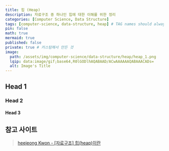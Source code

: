 ```yaml
---
title: 힙 (Heap)
description: 자료구조 중 하나인 힙에 대한 이해를 위한 정리
categories: [Computer Science, Data Structure]
tags: [computer-science, data-structure, heap] # TAG names should always be lowercase
pin: false
math: true
mermaid: true
published: false
private: true # 커스텀해서 만든 것
image:
  path: /assets/img/computer-science/data-structure/heap/heap_1.png
  lqip: data:image/gif;base64,R0lGODlhAQABAAD/ACwAAAAAAQABAAACADs=
  alt: Image's Title
---
```


## Head 1

### Head 2

#### Head 3

## 참고 사이트

> [heejeong Kwon - [자료구조] 힙(heap)이란](https://gmlwjd9405.github.io/2018/05/10/data-structure-heap.html)
